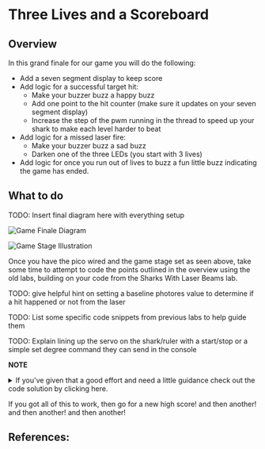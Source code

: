 # Three Lives and a Scoreboard

## Overview

In this grand finale for our game you will do the following:

- Add a seven segment display to keep score
- Add logic for a successful target hit:
  - Make your buzzer buzz a happy buzz
  - Add one point to the hit counter (make sure it updates on your seven segment display)
  - Increase the step of the pwm running in the thread to speed up your shark to make each level harder to beat
- Add logic for a missed laser fire:
  - Make your buzzer buzz a sad buzz
  - Darken one of the three LEDs (you start with 3 lives)
- Add logic for once you run out of lives to buzz a fun little buzz indicating the game has ended.


## What to do

TODO: Insert final diagram here with everything setup

![Game Finale Diagram](/images/needanimagehere.png)

![Game Stage Illustration](/images/needanimagehere.png)

Once you have the pico wired and the game stage set as seen above, take some time to attempt to code the points outlined in the overview using the old labs, building on your code from the Sharks With Laser Beams lab.

TODO: give helpful hint on setting a baseline photores value to determine if a hit happened or not from the laser

TODO: List some specific code snippets from previous labs to help guide them

TODO: Explain lining up the servo on the shark/ruler with a start/stop or a simple set degree command they can send in the console

**NOTE**<details><summary>If you've given that a good effort and need a little guidance check out the code solution by clicking here.</summary> 
```Python


from machine import Pin,PWM,ADC
import utime
import sg90
import _thread
import tm1637
from math import modf

photoresistor_value = machine.ADC(28)  # potential TODO - change PIN of photores
conversion_factor = 3.3/(65535)

# Initialize LEDs to on at beginning
# These LEDs indicate lives remaining
led1 = Pin(16, Pin.OUT)  # potential TODO - change PIN of LED
led1.value(1)
led1_on = True
led2 = Pin(18, Pin.OUT)  # potential TODO - change PIN of LED
led2.value(1)
led3_on = True
led3 = Pin(19, Pin.OUT)  # potential TODO - change PIN of LED
led3.value(1)
led3_on = True
lives_left = True

laser = Pin(20, Pin.OUT) # potential TODO - no idea if this is right.. also may need to change PIN
laser.value(0)

button = Pin(17, Pin.IN, Pin.PULL_DOWN) # potential TODO - change PIN of button

# Initialize Score and Display
display = tm1637.TM1637(clk=Pin(1), dio=Pin(0))  # potential TODO - change PIN of display
score = 0
display.number(score)

# Initialize Servo
sg90.servo_pin(15)
SMOOTH_TIME = 20
servo_speed = 1

# debounce utime saying wait 3 seconds between button presses
DEBOUNCE_utime = 3000

# debounce counter is our counter from the last button press
# initialize to current utime
debounce_counter = utime.ticks_ms()
       
def scan():
    stepping = servo_speed
    for i in range(90,180, stepping):
        sg90.move_to(i)
        utime.sleep_ms(SMOOTH_TIME)

    for i in range(180,89, -stepping):
        sg90.move_to(i)
        utime.sleep_ms(SMOOTH_TIME)


    for i in range(90,-1,-stepping):
        sg90.move_to(i)
        utime.sleep_ms(SMOOTH_TIME)

    for i in range(0,91, stepping):
        sg90.move_to(i)
        utime.sleep_ms(SMOOTH_TIME)
        
# define a function to execute in the second thread
def second_thread_func():
    while True:
        scan()
        print("servo_speed=", servo_speed)
        utime.sleep_ms(2000)
# Start the second thread
_thread.start_new_thread(second_thread_func,())

# Function to handle darkening one LED
def remove_led():
    if(led3_on):
      led3.value(0)
      led3_on = False
    else:
        if(led2_on):
          led2.value(0)
          led2_on = False
        else:
            led1.value(0)
            led1_on = False
            lives_left = False
            # TODO - play game over jingle buzz
            
# Function to handle when the button is pressed
def button_press_detected():
    global debounce_counter
    current_utime = utime.ticks_ms()
    # Calculate utime passed since last button press
    utime_passed = utime.ticks_diff(current_utime,debounce_counter)
    print("utime passed=" + str(utime_passed))
    if (utime_passed > DEBOUNCE_utime):
        print("Button Pressed!")
        # set debounce_counter to current utime
        debounce_counter = utime.ticks_ms()

        initial_photo_reading = photoresistor_value.read_u16() * conversion_factor     
        print("Laser Voltage Reading: ",photo_reading)

        laser.value(1)  # TODO - no idea if this logic is right for firing the laser

        photo_reading = photoresistor_value.read_u16() * conversion_factor     
        print("Laser Voltage Reading: ",photo_reading)

        # TODO - might need a sleep here to allow time for reading??  utime.sleep_ms(400)
        laser.value(0)  # TODO - no idea if this logic is right for firing the laser

        variance = 1      # TODO - figure out proper variance for shot logic

        if (photo_reading > (initial_photo_reading + variance)):
          its_a_hit()
        else: 
          its_a_miss()
    
    else:
        print("Not enough utime")

def its_a_hit():
    # TODO - happy buzzer buzz
    servo_speed = servo_speed + 1
    score = score + 1
    display.number(score)

def its_a_miss():
    # TODO - sad buzzer buzz
    remove_led()

# Below executes in the main(first) thread.
while True:

    if (lives_left):
      if button.value()==True:
        button_press_detected()
    else:
      # TODO - game over logic... not sure if we need to explicitely do something here or not


```
</details>




If you got all of this to work, then go for a new high score!  and then another!  and then another!  and then another!


## References:

